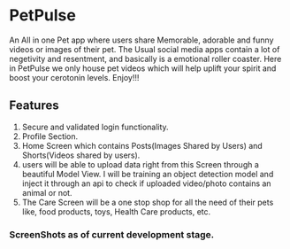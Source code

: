 # PetPulse
An All in one Pet app where users share Memorable, adorable and funny videos or images of their pet. The Usual social media apps contain a lot of negetivity and resentment, and basically is a emotional roller coaster. Here in PetPulse we only house pet videos which will help uplift your spirit and boost your cerotonin levels. Enjoy!!!

## Features
1. Secure and validated login functionality.
2. Profile Section.
3. Home Screen which contains Posts(Images Shared by Users) and Shorts(Videos shared by users).
4. users will be able to upload data right from this Screen through a beautiful Model View. I will be training an object detection model and inject it through an api to check if uploaded video/photo contains an animal or not.
5. The Care Screen will be a one stop shop for all the need of their pets like, food products, toys, Health Care products, etc. 

### ScreenShots as of current development stage.

